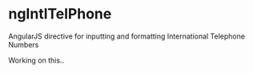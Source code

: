 # ngIntlTelPhone
AngularJS directive for inputting and formatting International Telephone Numbers

Working on this..
